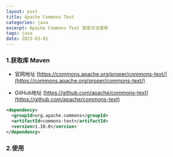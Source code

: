```yaml
---
layout: post
title: Apache Commons Text
categories: java
excerpt: Apache Commons Text 类库方法使用
tags: java
date: 2023-03-01
---
```


### 1.获取库 Maven
* 官网地址 [https://commons.apache.org/proper/commons-text/](https://commons.apache.org/proper/commons-text/)

* GitHub地址 [https://github.com/apache/commons-text](https://github.com/apache/commons-text)

```xml
<dependency>
  <groupId>org.apache.commons</groupId>
  <artifactId>commons-text</artifactId>
  <version>1.10.0</version>
</dependency>
```
### 2.使用

